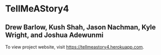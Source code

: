 # TellMeAStory4
## Drew Barlow, Kush Shah, Jason Nachman, Kyle Wright, and Joshua Adewunmi

To view project website, visit https://tellmeastory4.herokuapp.com. 